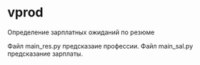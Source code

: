 # vprod
Определение зарплатных ожиданий по резюме

Файл main_res.py предсказаие профессии. Файл main_sal.py предсказание зарплаты.
